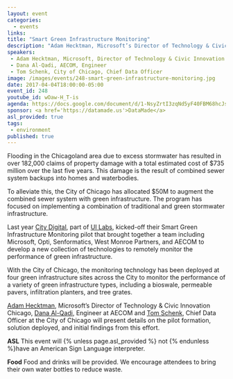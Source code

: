 ```yaml
---
layout: event
categories:
  - events 
links:
title: "Smart Green Infrastructure Monitoring"
description: "Adam Hecktman, Microsoft’s Director of Technology & Civic Innovation Chicago, Dana Al-Qadi, Engineer at AECOM and Tom Schenk, Chief Data Officer at the City of Chicago will present details on the Smart Green Infrastructure Monitoring pilot project by City Digital at UI Labs."
speakers:
 - Adam Hecktman, Microsoft, Director of Technology & Civic Innovation Chicago
 - Dana Al-Qadi, AECOM, Engineer
 - Tom Schenk, City of Chicago, Chief Data Officer
image: /images/events/248-smart-green-infrastructure-monitoring.jpg
date: 2017-04-04T18:00:00-05:00
event_id: 248
youtube_id: wOaw-H_T-is
agenda: https://docs.google.com/document/d/1-NsyZrtI3zqNd5yF40FBM68hcJs74UDvMVC0TAi3w4Y/edit#
sponsor: <a href='https://datamade.us'>DataMade</a>
asl_provided: true
tags: 
 - environment
published: true
---
```


Flooding in the Chicagoland area due to excess stormwater has resulted in over 182,000 claims of property damage with a total estimated cost of $735 million over the last five years. This damage is the result of combined sewer system backups into homes and waterbodies. 

To alleviate this, the City of Chicago has allocated $50M to augment the combined sewer system with green infrastructure. The program has focused on implementing a combination of traditional and green stormwater infrastructure.

Last year [City Digital](http://cities.squarespace.com/), part of [UI Labs](http://www.uilabs.org/), kicked-off their Smart Green Infrastructure Monitoring pilot that brought together a team including Microsoft, Opti, Senformatics, West Monroe Partners, and AECOM to develop a new collection of technologies to remotely monitor the performance of green infrastructure. 

With the City of Chicago, the monitoring technology has been deployed at four green infrastructure sites across the City to monitor the performance of a variety of green infrastructure types, including a bioswale, permeable pavers, infiltration planters, and tree grates.

[Adam Hecktman](https://twitter.com/AdamHecktman), Microsoft’s Director of Technology & Civic Innovation Chicago, [Dana Al-Qadi](https://www.linkedin.com/in/dana-al-qadi-eit-708b01a0), Engineer at AECOM and [Tom Schenk](https://twitter.com/chicagocdo), Chief Data Officer at the City of Chicago will present details on the pilot formation, solution deployed, and initial findings from this effort.

**ASL** This event will {% unless page.asl_provided %} not {% endunless %}have an American Sign Language interpreter.

**Food** Food and drinks will be provided. We encourage attendees to bring their own water bottles to reduce waste.